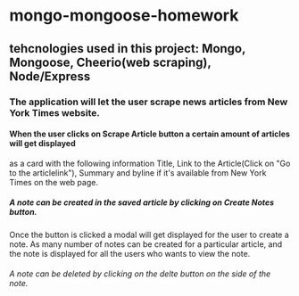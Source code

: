 # mongo-mongoose-homework
## tehcnologies used in this project: Mongo, Mongoose, Cheerio(web scraping), Node/Express
### The application will let the user scrape news articles from New York Times website. 
#### When the user clicks on Scrape Article button a certain amount of articles will get displayed 
as a card with the following information Title, Link to the Article(Click on "Go to the articlelink"), 
Summary and byline if it's available from New York Times on the web page.
##### A note can be created in the saved article by clicking on Create Notes button. 
Once the button is clicked a modal will get displayed for the user to create a note. 
As many number of notes can be created for a particular article, and the note is displayed 
for all the users who wants to view the note. 
###### A note can be deleted by clicking on the delte button on the side of the note.
